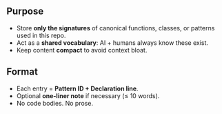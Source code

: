 ## Purpose

- Store **only the signatures** of canonical functions, classes, or patterns used in this repo.
- Act as a **shared vocabulary**: AI + humans always know these exist.
- Keep content **compact** to avoid context bloat.

## Format

- Each entry = **Pattern ID + Declaration line**.
- Optional **one-liner note** if necessary (≤ 10 words).
- No code bodies. No prose.
